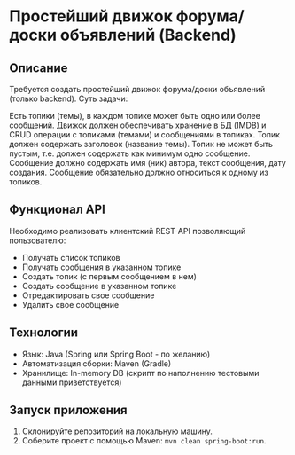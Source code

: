 # Простейший движок форума/доски объявлений (Backend)

## Описание

Требуется создать простейший движок форума/доски объявлений (только backend). Суть задачи:

Есть топики (темы), в каждом топике может быть одно или более сообщений. Движок должен обеспечивать хранение в БД (IMDB) и CRUD операции с топиками (темами) и сообщениями в топиках. Топик должен содержать заголовок (название темы). Топик не может быть пустым, т.е. должен содержать как минимум одно сообщение. Сообщение должно содержать имя (ник) автора, текст сообщения, дату создания. Сообщение обязательно должно относиться к одному из топиков.

## Функционал API

Необходимо реализовать клиентский REST-API позволяющий пользователю:

- Получать список топиков
- Получать сообщения в указанном топике
- Создать топик (с первым сообщением в нем)
- Создать сообщение в указанном топике
- Отредактировать свое сообщение
- Удалить свое сообщение

## Технологии

- Язык: Java (Spring или Spring Boot - по желанию)
- Автоматизация сборки: Maven (Gradle)
- Хранилище: In-memory DB (скрипт по наполнению тестовыми данными приветствуется)

## Запуск приложения

1. Склонируйте репозиторий на локальную машину.
2. Соберите проект с помощью Maven: `mvn clean spring-boot:run`.
